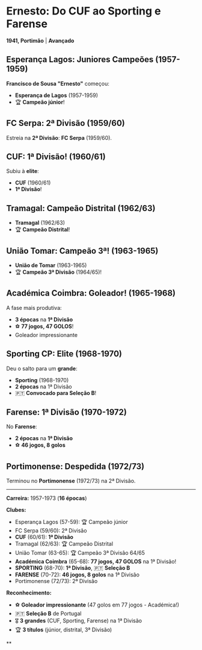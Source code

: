# Ernesto: Do CUF ao Sporting e Farense

**1941, Portimão** | **Avançado**

## Esperança Lagos: Juniores Campeões (1957-1959)

**Francisco de Sousa "Ernesto"** começou:
- **Esperança de Lagos** (1957-1959)
- 🏆 **Campeão júnior**!

## FC Serpa: 2ª Divisão (1959/60)

Estreia na **2ª Divisão**: **FC Serpa** (1959/60).

## CUF: 1ª Divisão! (1960/61)

Subiu à **elite**:
- **CUF** (1960/61)
- **1ª Divisão**!

## Tramagal: Campeão Distrital (1962/63)

- **Tramagal** (1962/63)
- 🏆 **Campeão Distrital**!

## União Tomar: Campeão 3ª! (1963-1965)

- **União de Tomar** (1963-1965)
- 🏆 **Campeão 3ª Divisão** (1964/65)!

## Académica Coimbra: Goleador! (1965-1968)

A fase mais produtiva:
- **3 épocas** na **1ª Divisão**
- ⚽ **77 jogos, 47 GOLOS**!
- Goleador impressionante

## Sporting CP: Elite (1968-1970)

Deu o salto para um **grande**:
- **Sporting** (1968-1970)
- **2 épocas** na 1ª Divisão
- 🇵🇹 **Convocado para Seleção B**!

## Farense: 1ª Divisão (1970-1972)

No **Farense**:
- **2 épocas** na **1ª Divisão**
- ⚽ **46 jogos, 8 golos**

## Portimonense: Despedida (1972/73)

Terminou no **Portimonense** (1972/73) na 2ª Divisão.

---

**Carreira:** 1957-1973 (**16 épocas**)

**Clubes:**
- Esperança Lagos (57-59): 🏆 Campeão júnior
- FC Serpa (59/60): 2ª Divisão
- **CUF** (60/61): **1ª Divisão**
- Tramagal (62/63): 🏆 Campeão Distrital
- União Tomar (63-65): 🏆 Campeão 3ª Divisão 64/65
- **Académica Coimbra** (65-68): **77 jogos, 47 GOLOS** na 1ª Divisão!
- **SPORTING** (68-70): **1ª Divisão**, 🇵🇹 **Seleção B**
- **FARENSE** (70-72): **46 jogos, 8 golos** na 1ª Divisão
- Portimonense (72/73): 2ª Divisão

**Reconhecimento:**
- ⚽ **Goleador impressionante** (47 golos em 77 jogos - Académica!)
- 🇵🇹 **Seleção B** de Portugal
- 🎖️ **3 grandes** (CUF, Sporting, Farense) na 1ª Divisão
- 🏆 **3 títulos** (júnior, distrital, 3ª Divisão)

**